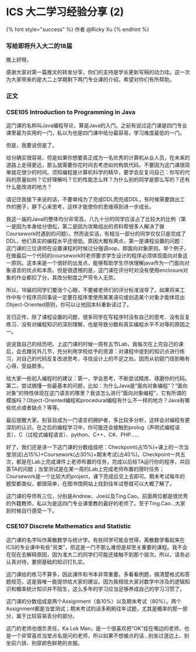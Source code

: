 # ICS 大二学习经验分享 (2)

{% hint style="success" %}
作者 @Ricky Xu
{% endhint %}

### **写给即将升入大二的18届**

晚上好呀。

感谢大家对第一篇推文的转发分享，你们的支持是学长更新写稿的动力哇。这一次为大家带来的是大二上学期剩下两门专业课的介绍，希望对你们有所帮助。

### **正文**

### **CSE105 Introduction to Programming in Java**

这门课的名称叫Java编程导论，算是Java的入门。之前有说过这门课是四门专业课里最为实用的一门，私以为也是四门课中给分最容易，学习难度最低的一门。

但是，我要说但是了。

给分确实很容易，但是如果你想要真正成为一名优秀的计算机从业人员，在未来的道路上走得更远，那么就需要你花时间去考虑如何构筑代码，不要因为这门课很简单就花很少的时间。须知编程是计算机科学的精华，要学会反复问自己：你写的代码的质量如何？它好理解吗？它的性能怎么样？为什么别的同学是那么写的？还有什么能改进的地方？

请记住我接下来说的话，不要单纯为了完成DDL而完成DDL，有时候需要跳出工作的圈子，静下心来思考，这样才能使你的思维得到进一步成长。

我这一届的Java的整体均分非常高，八九十分的同学应该占了比较大的比例（第一是因为本身给分很松，第二是因为攻略组出的资料帮很多人解决了做Coursework时遇到的问题）。然而说实话，有相当一部分的同学仅仅只是完成了DDL，他们真实的编程水平还很低。原因大概有两点，第一是课程设置的问题：这门课的三位讲师在设置课程的时候过分强调oop，即面向对象原则。举个例子，在做最后一个代码的coursework时老师要求学生设计的程序必须体现面向对象这一原则。这本来是一个很好的出发点，能够帮助学生尽快理解java作为一门面向对象语言的优点和本质。但是很遗憾的是，这门课在评分时对没有使用enclosure对象的作业都扣了分，其改分制度之严苛令人无奈。

所以，18届的同学们要涨个心眼，不要被老师们的评分标准误导了。如果将来工作中有个程序员同事说一定要在程序里使用某某语句或创造某个对象才能体现出Object-Oriented原则，你可以让他回本科重新读过了。

言归正传，除了课程设置的问题，很多同学在写程序时没有自己的思考、没有反复练习、没有对编程知识的深刻理解，也是导致分数和真实编程水平不对等的原因之一。

说说我自己的经历吧。上这门课的时候一周有五节Lab，我每次在上完自己的课后，会去蹭另外几节，充分利用学校给予的资源：对课程中提到的知识点进行练习，对自己的代码反复改进思考，寻找设计上的不足之处。因而从初窥门径到略有心得，受益颇多。

给大家一些初入编程时的建议：第一，学会思考，不断尝试精炼、琢磨你的代码。第二，尝试搞懂一些最基本的问题，比如：为什么Java是“面向对象编程”？“面向对象”的特性体现在这门语言的哪里？我该怎么进行“面向对象编程”，它有所谓的模版吗？Object-Oriented编程和procedural编程有什么不一样的地方？Java有哪些优点或者缺点？等等。

最后提醒大家，别盲目成为一门语言的拥护者，多比较多分析，这样会对编程有更深刻的认识。在之后的编程学习中，你可能还会接触到prolog（声明式编程语言）、C（过程式编程语言）、python、C++、C#、PHP……

好了，我们还是讲一下这门课的分数组成吧：Checkpoint(占15%)+课上的一次当堂测试(占15%)+Coursework(占30%)+期末考试(占40%)。Checkpoint一共五次，都是在Lab上完成课件上老师布置的任务，完成以后给TA运行你的程序，并回答TA的问题；当堂测试是在某一周的Lab上完成老师布置的限时任务；Coursework是一个比较大的project，课下完成后交上去即可。期末考试每年的题型都类似，都很简单，在图书馆网站上找到往年试卷就可以大概了解了。

这门课的导师有三位，分别是Andrew、Joe以及Ting.Cao。前面两位都是很优秀的外籍教师，私以为是这四门专业课里教的最好的老师了。至于Ting.Cao…大家到时候自行感受一下。

### **CSE107 Discrete Mathematics and Statistic**

这门课的名字叫作离散数学与统计学。有些同学可能会觉得，离散数学看起来在ICS的专业课中有些“另类”，但这是一门不那么难但是却至关重要的课程。我不会在现在去解释原因，因为准大二的同学们可能还接触不到那个层次。所以，请务必认真对待，要把基础的知识打扎实。

这门课给的练习不算多，因此课件和书本非常重要。多看看例题，搞清楚格式和答题规范，这是我唯一能提供给大家的建议。因为我相信大家对数学中涉及的逻辑知识和概率统计知识并不陌生，这么多年的学习应当足够养成自己的学习习惯了。

这门课的分数组成是两个Assignment（各10%）以及期末考试（80%）。两个Assignment都是当堂测试；期末考试的话多刷刷往年试题，尤其是概率的那一部分，属于比较容易丢分的部分。

这门的老师也很负责任，Ka Lok Man，是一个很喜欢把“OK”挂在嘴边的老师，也是一个非常喜欢当堂点名提问的老师，所以如果不想被点的话…别坐过道边上、别坐前六排、别穿颜色鲜艳的衣服。
